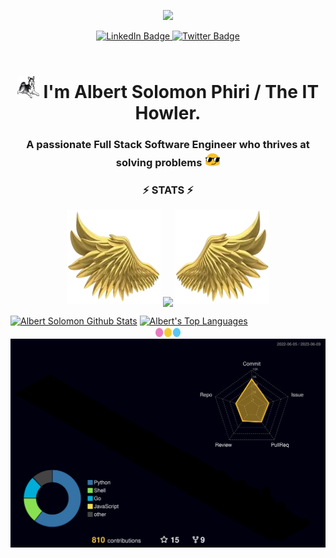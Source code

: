 <!--![masterHead](https://mir-s3-cdn-cf.behance.net/project_modules/fs/54b6c068097599.5b50bca476b9b.gif)-->

<div align="center">

<img width="150" src="https://media.tenor.com/lNtmoshuUI8AAAAi/bahroo-hacker.gif"/></div>

<div id="badges" align="center">
  <a href="https://www.linkedin.com/in/albert-solomon-122766170?lipi=urn%3Ali%3Apage%3Ad_flagship3_profile_view_base_contact_details%3Bu8Rm1kX8TXuD1kPdRU%2FOAA%3D%3D">
    <img src="https://img.shields.io/badge/LinkedIn-blue?style=for-the-badge&logo=linkedin&logoColor=white" alt="LinkedIn Badge"/>
  </a>
  <!--
  <a href="your-youtube-URL">
    <img src="https://img.shields.io/badge/YouTube-red?style=for-the-badge&logo=youtube&logoColor=white" alt="Youtube Badge"/>
  </a> -->
  <a href="https://twitter.com/theTechHowler">
    <img src="https://img.shields.io/badge/Twitter-blue?style=for-the-badge&logo=twitter&logoColor=white" alt="Twitter Badge"/>
  </a>
</div>
<div align="center">
    <img src="https://komarev.com/ghpvc/?username=AlbertSolomon&style=flat-square&color=orange" alt=""/>
</div>


<h1 align="center"> <img src="https://github.com/AlbertSolomon/AlbertSolomon/blob/main/assets/200.gif" width="35" height="35"> I'm Albert Solomon Phiri / The IT Howler.</h1>

<h3 align="center">A passionate Full Stack Software Engineer who thrives at solving problems <img src="https://github.com/AlbertSolomon/AlbertSolomon/blob/main/assets/tenor.gif" width="25" height="25" align="bottom"></h3>

<!--<img align="right" alt="programming-gif" width="400" src="https://media1.giphy.com/media/HscDLzkO8EOTmgkhQP/giphy.gif?cid=ecf05e47mc8a4x9bon80ri3xiebrtoov7e9yedyrp9xv77mc&rid=giphy.gif&ct=g" />-->

<!--[![Twitter URL](https://img.shields.io/twitter/url/https/twitter.com/bukotsunikki.svg?style=social&label=theITHowler)](https://twitter.com/theTechHowler)-->

<h3 align="center">⚡ STATS ⚡</h3>

<p align="center">
  <img height="150" width="150" src="WEBP/left.webp">
  <img align="center" src="http://github-readme-streak-stats.herokuapp.com?user=AlbertSolomon&theme=bear&background=000000"/>
  <img height="150" width="150" src="WEBP/right.webp">
</p>


 <a align="center" href="https://github.com/AlbertSolomon">
    <img alt="Albert Solomon Github Stats" src="https://github-readme-stats.vercel.app/api?username=AlbertSolomon&layout=compact&theme=bear&show_icons=true" /></a>
  <a href="https://github.com/AlbertSolomon"><img height="195" alt="Albert's Top Languages" src="https://github-readme-stats.vercel.app/api/top-langs/?username=AlbertSolomon&layout=compact&theme=bear" /></a>

<div align="center">

<!--[![GitHub Streak](http://github-readme-streak-stats.herokuapp.com?user=AlbertSolomon&theme=bear&background=000000)](https://git.io/streak-stats)

[![Top Langs](https://github-readme-stats.vercel.app/api/top-langs/?username=AlbertSolomon&layout=compact&theme=bear)](https://github.com/anuraghazra/github-readme-stats)

[![Anurag's GitHub stats](https://github-readme-stats.vercel.app/api?username=AlbertSolomon&layout=compact&theme=bear&show_icons=true)](https://github.com/anuraghazra/github-readme-stats)
</div>-->

<img width="40" height="20" align="center" src="/assets/zeudev_circles.png" alt="circles">

<img src="profile-3d-contrib/profile-night-rainbow.svg"/>

<!-- footer goes here.. -->
